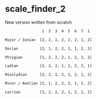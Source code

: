 # scale_finder_2
New version written from scratch
```bash
                 1  2  3  4  5  6  7  1

Major / Ionian  [2, 2, 1, 2, 2, 2, 1, 2]

Dorian          [2, 1, 2, 2, 2, 1, 2, 2]

Phrygian        [1, 2, 2, 2, 1, 2, 2, 2]

Lydian          [2, 2, 2, 1, 2, 2, 2, 1]

Mixolydian      [2, 2, 1, 2, 2, 2, 1, 2]

Minor / Aeolian [2, 1, 2, 2, 2, 1, 2, 2]

Locrian         [1, 2, 2, 2, 1, 2, 2, 2]
```
